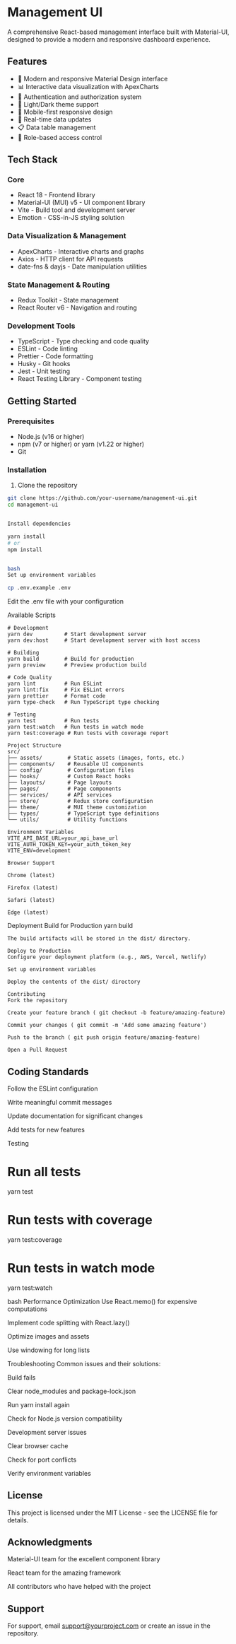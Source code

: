 # Management UI

A comprehensive React-based management interface built with Material-UI, designed to provide a modern and responsive dashboard experience.

## Features

- 🎨 Modern and responsive Material Design interface
- 📊 Interactive data visualization with ApexCharts
- 🔐 Authentication and authorization system
- 🌙 Light/Dark theme support
- 📱 Mobile-first responsive design
- 🔄 Real-time data updates
- 📋 Data table management
- 🎯 Role-based access control

## Tech Stack

### Core

- React 18 - Frontend library
- Material-UI (MUI) v5 - UI component library
- Vite - Build tool and development server
- Emotion - CSS-in-JS styling solution

### Data Visualization & Management

- ApexCharts - Interactive charts and graphs
- Axios - HTTP client for API requests
- date-fns & dayjs - Date manipulation utilities

### State Management & Routing

- Redux Toolkit - State management
- React Router v6 - Navigation and routing

### Development Tools

- TypeScript - Type checking and code quality
- ESLint - Code linting
- Prettier - Code formatting
- Husky - Git hooks
- Jest - Unit testing
- React Testing Library - Component testing

## Getting Started

### Prerequisites

- Node.js (v16 or higher)
- npm (v7 or higher) or yarn (v1.22 or higher)
- Git

### Installation

1. Clone the repository

```bash
git clone https://github.com/your-username/management-ui.git
cd management-ui


Install dependencies

yarn install
# or
npm install


bash
Set up environment variables

cp .env.example .env


```

Edit the .env file with your configuration

Available Scripts

```
# Development
yarn dev          # Start development server
yarn dev:host     # Start development server with host access

# Building
yarn build        # Build for production
yarn preview      # Preview production build

# Code Quality
yarn lint         # Run ESLint
yarn lint:fix     # Fix ESLint errors
yarn prettier     # Format code
yarn type-check   # Run TypeScript type checking

# Testing
yarn test         # Run tests
yarn test:watch   # Run tests in watch mode
yarn test:coverage # Run tests with coverage report
```

```
Project Structure
src/
├── assets/        # Static assets (images, fonts, etc.)
├── components/    # Reusable UI components
├── config/        # Configuration files
├── hooks/         # Custom React hooks
├── layouts/       # Page layouts
├── pages/         # Page components
├── services/      # API services
├── store/         # Redux store configuration
├── theme/         # MUI theme customization
├── types/         # TypeScript type definitions
└── utils/         # Utility functions
```

```
Environment Variables
VITE_API_BASE_URL=your_api_base_url
VITE_AUTH_TOKEN_KEY=your_auth_token_key
VITE_ENV=development
```

```
Browser Support

Chrome (latest)

Firefox (latest)

Safari (latest)

Edge (latest)
```

Deployment
Build for Production
yarn build

```
The build artifacts will be stored in the dist/ directory.

Deploy to Production
Configure your deployment platform (e.g., AWS, Vercel, Netlify)

Set up environment variables

Deploy the contents of the dist/ directory

Contributing
Fork the repository

Create your feature branch ( git checkout -b feature/amazing-feature)

Commit your changes ( git commit -m 'Add some amazing feature')

Push to the branch ( git push origin feature/amazing-feature)

Open a Pull Request
```

## Coding Standards

Follow the ESLint configuration

Write meaningful commit messages

Update documentation for significant changes

Add tests for new features

Testing

# Run all tests

yarn test

# Run tests with coverage

yarn test:coverage

# Run tests in watch mode

yarn test:watch

bash
Performance Optimization
Use React.memo() for expensive computations

Implement code splitting with React.lazy()

Optimize images and assets

Use windowing for long lists

Troubleshooting
Common issues and their solutions:

Build fails

Clear node_modules and package-lock.json

Run yarn install again

Check for Node.js version compatibility

Development server issues

Clear browser cache

Check for port conflicts

Verify environment variables

## License

This project is licensed under the MIT License - see the LICENSE file for details.

## Acknowledgments

Material-UI team for the excellent component library

React team for the amazing framework

All contributors who have helped with the project

## Support

For support, email <support@yourproject.com> or create an issue in the repository.
